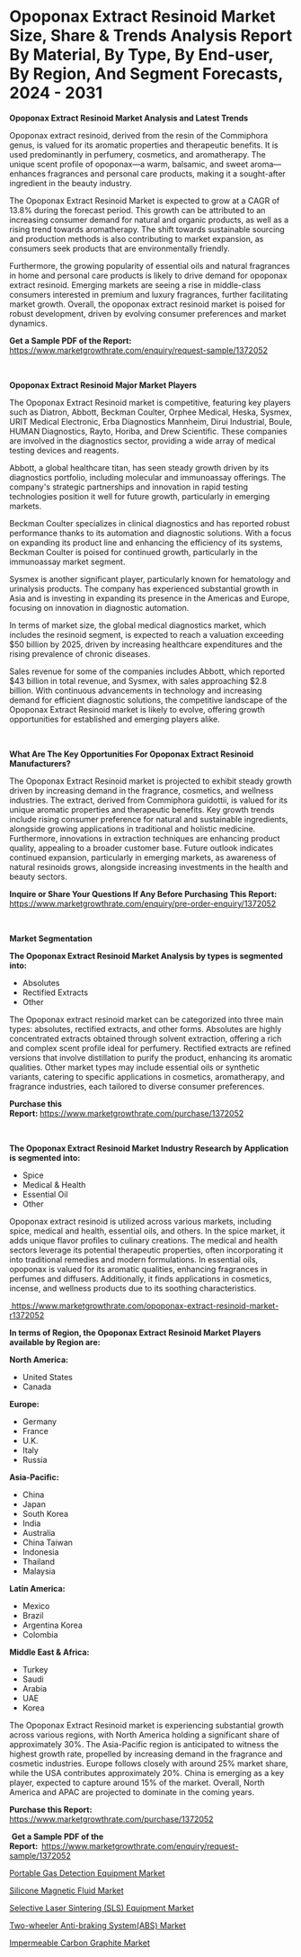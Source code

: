 <p><h1>Opoponax Extract Resinoid Market Size, Share & Trends Analysis Report By Material, By Type, By End-user, By Region, And Segment Forecasts, 2024 - 2031</h1></p><p><strong>Opoponax Extract Resinoid Market Analysis and Latest Trends</strong></p>
<p><p>Opoponax extract resinoid, derived from the resin of the Commiphora genus, is valued for its aromatic properties and therapeutic benefits. It is used predominantly in perfumery, cosmetics, and aromatherapy. The unique scent profile of opoponax—a warm, balsamic, and sweet aroma—enhances fragrances and personal care products, making it a sought-after ingredient in the beauty industry.</p><p>The Opoponax Extract Resinoid Market is expected to grow at a CAGR of 13.8% during the forecast period. This growth can be attributed to an increasing consumer demand for natural and organic products, as well as a rising trend towards aromatherapy. The shift towards sustainable sourcing and production methods is also contributing to market expansion, as consumers seek products that are environmentally friendly.</p><p>Furthermore, the growing popularity of essential oils and natural fragrances in home and personal care products is likely to drive demand for opoponax extract resinoid. Emerging markets are seeing a rise in middle-class consumers interested in premium and luxury fragrances, further facilitating market growth. Overall, the opoponax extract resinoid market is poised for robust development, driven by evolving consumer preferences and market dynamics.</p></p>
<p><strong>Get a Sample PDF of the Report:&nbsp;</strong> <a href="https://www.marketgrowthrate.com/enquiry/request-sample/1372052">https://www.marketgrowthrate.com/enquiry/request-sample/1372052</a></p>
<p>&nbsp;</p>
<p><strong>Opoponax Extract Resinoid Major Market Players</strong></p>
<p><p>The Opoponax Extract Resinoid market is competitive, featuring key players such as Diatron, Abbott, Beckman Coulter, Orphee Medical, Heska, Sysmex, URIT Medical Electronic, Erba Diagnostics Mannheim, Dirui Industrial, Boule, HUMAN Diagnostics, Rayto, Horiba, and Drew Scientific. These companies are involved in the diagnostics sector, providing a wide array of medical testing devices and reagents.</p><p>Abbott, a global healthcare titan, has seen steady growth driven by its diagnostics portfolio, including molecular and immunoassay offerings. The company's strategic partnerships and innovation in rapid testing technologies position it well for future growth, particularly in emerging markets.</p><p>Beckman Coulter specializes in clinical diagnostics and has reported robust performance thanks to its automation and diagnostic solutions. With a focus on expanding its product line and enhancing the efficiency of its systems, Beckman Coulter is poised for continued growth, particularly in the immunoassay market segment.</p><p>Sysmex is another significant player, particularly known for hematology and urinalysis products. The company has experienced substantial growth in Asia and is investing in expanding its presence in the Americas and Europe, focusing on innovation in diagnostic automation.</p><p>In terms of market size, the global medical diagnostics market, which includes the resinoid segment, is expected to reach a valuation exceeding $50 billion by 2025, driven by increasing healthcare expenditures and the rising prevalence of chronic diseases.</p><p>Sales revenue for some of the companies includes Abbott, which reported $43 billion in total revenue, and Sysmex, with sales approaching $2.8 billion. With continuous advancements in technology and increasing demand for efficient diagnostic solutions, the competitive landscape of the Opoponax Extract Resinoid market is likely to evolve, offering growth opportunities for established and emerging players alike.</p></p>
<p>&nbsp;</p>
<p><strong>What Are The Key Opportunities For Opoponax Extract Resinoid Manufacturers?</strong></p>
<p><p>The Opoponax Extract Resinoid market is projected to exhibit steady growth driven by increasing demand in the fragrance, cosmetics, and wellness industries. The extract, derived from Commiphora guidottii, is valued for its unique aromatic properties and therapeutic benefits. Key growth trends include rising consumer preference for natural and sustainable ingredients, alongside growing applications in traditional and holistic medicine. Furthermore, innovations in extraction techniques are enhancing product quality, appealing to a broader customer base. Future outlook indicates continued expansion, particularly in emerging markets, as awareness of natural resinoids grows, alongside increasing investments in the health and beauty sectors.</p></p>
<p><strong>Inquire or Share Your Questions If Any Before Purchasing This Report:</strong> <a href="https://www.marketgrowthrate.com/enquiry/pre-order-enquiry/1372052">https://www.marketgrowthrate.com/enquiry/pre-order-enquiry/1372052</a></p>
<p>&nbsp;</p>
<p><strong>Market Segmentation</strong></p>
<p><strong>The Opoponax Extract Resinoid Market Analysis by types is segmented into:</strong></p>
<p><ul><li>Absolutes</li><li>Rectified Extracts</li><li>Other</li></ul></p>
<p><p>The Opoponax extract resinoid market can be categorized into three main types: absolutes, rectified extracts, and other forms. Absolutes are highly concentrated extracts obtained through solvent extraction, offering a rich and complex scent profile ideal for perfumery. Rectified extracts are refined versions that involve distillation to purify the product, enhancing its aromatic qualities. Other market types may include essential oils or synthetic variants, catering to specific applications in cosmetics, aromatherapy, and fragrance industries, each tailored to diverse consumer preferences.</p></p>
<p><strong>Purchase this Report:&nbsp;</strong><a href="https://www.marketgrowthrate.com/purchase/1372052">https://www.marketgrowthrate.com/purchase/1372052</a></p>
<p>&nbsp;</p>
<p><strong>The Opoponax Extract Resinoid Market Industry Research by Application is segmented into:</strong></p>
<p><ul><li>Spice</li><li>Medical & Health</li><li>Essential Oil</li><li>Other</li></ul></p>
<p><p>Opoponax extract resinoid is utilized across various markets, including spice, medical and health, essential oils, and others. In the spice market, it adds unique flavor profiles to culinary creations. The medical and health sectors leverage its potential therapeutic properties, often incorporating it into traditional remedies and modern formulations. In essential oils, opoponax is valued for its aromatic qualities, enhancing fragrances in perfumes and diffusers. Additionally, it finds applications in cosmetics, incense, and wellness products due to its soothing characteristics.</p></p>
<p><a href="https://www.marketgrowthrate.com/opoponax-extract-resinoid-market-r1372052">&nbsp;https://www.marketgrowthrate.com/opoponax-extract-resinoid-market-r1372052</a></p>
<p><strong>In terms of Region, the Opoponax Extract Resinoid Market Players available by Region are:</strong></p>
<p>
    <p> <strong> North America: </strong>
        <ul>
            <li>United States</li>
            <li>Canada</li>
        </ul>
        </p> 
    <p> <strong> Europe: </strong>
        <ul>
            <li>Germany</li>
            <li>France</li>
            <li>U.K.</li>
            <li>Italy</li>
            <li>Russia</li>
        </ul>
        </p> 
    <p> <strong> Asia-Pacific: </strong>
        <ul>
            <li>China</li>
            <li>Japan</li>
            <li>South Korea</li>
            <li>India</li>
            <li>Australia</li>
            <li>China Taiwan</li>
            <li>Indonesia</li>
            <li>Thailand</li>
            <li>Malaysia</li>
        </ul>
        </p> 
    <p> <strong> Latin America: </strong>
        <ul>
            <li>Mexico</li>
            <li>Brazil</li>
            <li>Argentina Korea</li>
            <li>Colombia</li>
        </ul>
        </p> 
    <p> <strong> Middle East & Africa: </strong>
        <ul>
            <li>Turkey</li>
            <li>Saudi</li>
            <li>Arabia</li>
            <li>UAE</li>
            <li>Korea</li>
        </ul>
    </p>
    </p>
<p><p>The Opoponax Extract Resinoid market is experiencing substantial growth across various regions, with North America holding a significant share of approximately 30%. The Asia-Pacific region is anticipated to witness the highest growth rate, propelled by increasing demand in the fragrance and cosmetic industries. Europe follows closely with around 25% market share, while the USA contributes approximately 20%. China is emerging as a key player, expected to capture around 15% of the market. Overall, North America and APAC are projected to dominate in the coming years.</p></p>
<p><strong>Purchase this Report: </strong><a href="https://www.marketgrowthrate.com/purchase/1372052">https://www.marketgrowthrate.com/purchase/1372052</a></p>
<p>&nbsp;<strong>Get a Sample PDF of the Report:&nbsp;&nbsp;</strong><a href="https://www.marketgrowthrate.com/enquiry/request-sample/1372052">https://www.marketgrowthrate.com/enquiry/request-sample/1372052</a></p>
<p><strong></strong></p>
<p><p><a href="https://www.linkedin.com/pulse/portable-gas-detection-equipment-market-strategic-insights-uybce?trackingId=UX7qBRPNRyeMG2TAemC5Nw%3D%3D">Portable Gas Detection Equipment Market</a></p><p><a href="https://github.com/ChiragRP21/Market-Research-Report-List-6/blob/main/silicone-magnetic-fluid-market.md">Silicone Magnetic Fluid Market</a></p><p><a href="https://github.com/JakirUddin511/Market-Research-Report-List-1/blob/main/selective-laser-sintering-sls-equipment-market.md">Selective Laser Sintering (SLS) Equipment Market</a></p><p><a href="https://medium.com/@ochgvvcj16/two-wheeler-anti-braking-system-abs-market-2024-2031-industry-insights-and-investment-bd8b6fb54116">Two-wheeler Anti-braking System(ABS) Market</a></p><p><a href="https://issuu.com/reportprime-2/docs/impermeable-carbon-graphite-market-_f24c1d07420b7c">Impermeable Carbon Graphite Market</a></p></p>